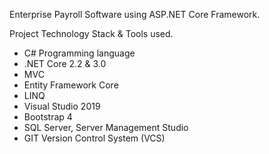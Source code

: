 Enterprise Payroll Software using ASP.NET Core Framework.

Project Technology Stack & Tools used.

- C# Programming language
- .NET Core 2.2 & 3.0
- MVC
- Entity Framework Core
- LINQ
- Visual Studio 2019
- Bootstrap 4
- SQL Server, Server Management Studio
- GIT Version Control System (VCS)